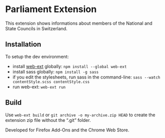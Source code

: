 # Parliament Extension

This extension shows informations about members of the National and State Councils in Switzerland.

## Installation

To setup the dev environment:
* install [web-ext](https://github.com/mozilla/web-ext) globally: `npm install --global web-ext`
* install sass globally: `npm install -g sass`
* if you edit the stylesheets, run sass in the command-line: `sass --watch contentStyle.scss contentStyle.css`
* run web-ext: `web-ext run`

## Build
Use `web-ext build` or `git archive -o my-archive.zip HEAD` to create the extension zip file without the “.git” folder.

Developed for Firefox Add-Ons and the Chrome Web Store.
